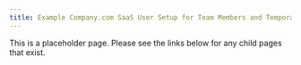 ```yaml
---
title: Example Company.com SaaS User Setup for Team Members and Temporary Service Providers
---
```


This is a placeholder page. Please see the links below for any child pages that exist.
